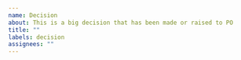 ```yaml
---
name: Decision
about: This is a big decision that has been made or raised to PO
title: ""
labels: decision
assignees: ""
---
```


